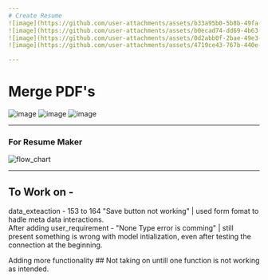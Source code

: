 ```yaml
---
# Create Resume
![image](https://github.com/user-attachments/assets/b33a95b0-5b8b-49fa-9285-a48b4f062788)
![image](https://github.com/user-attachments/assets/b0ecad74-dd69-4b63-b709-36351985a60f)
![image](https://github.com/user-attachments/assets/0d2abb0f-2bae-49e3-b6a4-cb92f4007f80)
![image](https://github.com/user-attachments/assets/4719ce43-767b-440e-a1ef-9dcd454598d4)

---
```

# Merge PDF's
![image](https://github.com/user-attachments/assets/8dc7656f-dfac-4369-b799-78a24f50d2e3)
![image](https://github.com/user-attachments/assets/06ff9ab9-e2f6-4718-adf5-22cb418bdf3b)
![image](https://github.com/user-attachments/assets/771a199b-7207-4cc3-8252-6c66248368bd)

---
### For Resume Maker
![flow_chart](https://github.com/user-attachments/assets/17e043f9-c933-4c50-a623-9f9704b87c13)

---
## To Work on - <br>
data_exteaction - 153 to 164 "Save button not working" | used form fomat to hadle meta data interactions.<br>
After adding user_requirement - "None Type error is comming" | still present something is wrong with model intialization, even after testing the connection at the beginning.<br>

Adding more functionality ## Not taking on untill one function is not working as intended.
